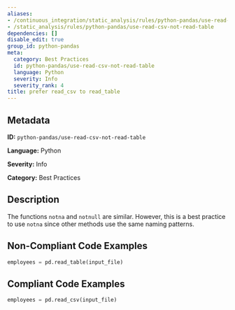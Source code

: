 ```yaml
---
aliases:
- /continuous_integration/static_analysis/rules/python-pandas/use-read-csv-not-read-table
- /static_analysis/rules/python-pandas/use-read-csv-not-read-table
dependencies: []
disable_edit: true
group_id: python-pandas
meta:
  category: Best Practices
  id: python-pandas/use-read-csv-not-read-table
  language: Python
  severity: Info
  severity_rank: 4
title: prefer read_csv to read_table
---
```

<!--  SOURCED FROM https://github.com/DataDog/datadog-static-analyzer-rule-docs -->


## Metadata
**ID:** `python-pandas/use-read-csv-not-read-table`

**Language:** Python

**Severity:** Info

**Category:** Best Practices

## Description
The functions `notna` and `notnull` are similar. However, this is a best practice to use `notna` since other methods use the same naming patterns.

## Non-Compliant Code Examples
```python
employees = pd.read_table(input_file)
```

## Compliant Code Examples
```python
employees = pd.read_csv(input_file)
```
